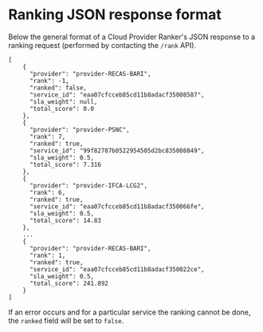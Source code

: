 # Ranking JSON response format

Below the general format of a Cloud Provider Ranker's JSON response to a
ranking request (performed by contacting the `/rank` API).

```
[
    {
      "provider": "provider-RECAS-BARI",
      "rank": -1,
      "ranked": false,
      "service_id": "eaa07cfcceb85cd11b8adacf35008587",
      "sla_weight": null,
      "total_score": 0.0
    },
    {
      "provider": "provider-PSNC",
      "rank": 7,
      "ranked": true,
      "service_id": "99f82787b0522954505d2bc835008849",
      "sla_weight": 0.5,
      "total_score": 7.316
    },
    {
      "provider": "provider-IFCA-LCG2",
      "rank": 6,
      "ranked": true,
      "service_id": "eaa07cfcceb85cd11b8adacf350066fe",
      "sla_weight": 0.5,
      "total_score": 14.83
    },
    ...
    {
      "provider": "provider-RECAS-BARI",
      "rank": 1,
      "ranked": true,
      "service_id": "eaa07cfcceb85cd11b8adacf350022ce",
      "sla_weight": 0.5,
      "total_score": 241.892
    }
]
```

If an error occurs and for a particular service the ranking
cannot be done, the `ranked` field will be set to `false`.
